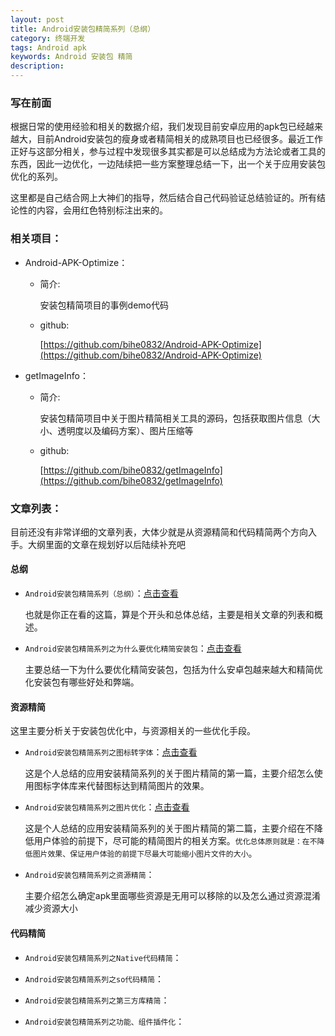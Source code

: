 ```yaml
---
layout: post
title: Android安装包精简系列（总纲）
category: 终端开发
tags: Android apk
keywords: Android 安装包 精简
description: 
---
```

### 写在前面


根据日常的使用经验和相关的数据介绍，我们发现目前安卓应用的apk包已经越来越大，目前Android安装包的瘦身或者精简相关的成熟项目也已经很多。最近工作正好与这部分相关，参与过程中发现很多其实都是可以总结成为方法论或者工具的东西，因此一边优化，一边陆续把一些方案整理总结一下，出一个关于应用安装包优化的系列。

这里都是自己结合网上大神们的指导，然后结合自己代码验证总结验证的。所有结论性的内容，会用红色特别标注出来的。

### 相关项目：

- Android-APK-Optimize：

	- 简介:
	
		安装包精简项目的事例demo代码
		
	- github:
		
		[https://github.com/bihe0832/Android-APK-Optimize](https://github.com/bihe0832/Android-APK-Optimize)

- getImageInfo：
	
	- 简介:

		安装包精简项目中关于图片精简相关工具的源码，包括获取图片信息（大小、透明度以及编码方案）、图片压缩等
	
	- github:
	
		[https://github.com/bihe0832/getImageInfo](https://github.com/bihe0832/getImageInfo)

### 文章列表：

目前还没有非常详细的文章列表，大体少就是从资源精简和代码精简两个方向入手。大纲里面的文章在规划好以后陆续补充吧

#### 总纲
 	
- `Android安装包精简系列（总纲）`：[点击查看](http://blog.bihe0832.com/android_optimize_summary.html)

	也就是你正在看的这篇，算是个开头和总体总结，主要是相关文章的列表和概述。
	
- `Android安装包精简系列之为什么要优化精简安装包`：[点击查看](http://blog.bihe0832.com/android-optimize-why.html)

	主要总结一下为什么要优化精简安装包，包括为什么安卓包越来越大和精简优化安装包有哪些好处和弊端。

#### 资源精简

这里主要分析关于安装包优化中，与资源相关的一些优化手段。

- `Android安装包精简系列之图标转字体`：[点击查看](http://blog.bihe0832.com/android-optimize-icontofont.html)
	
	这是个人总结的应用安装精简系列的关于图片精简的第一篇，主要介绍怎么使用图标字体库来代替图标达到精简图片的效果。

- `Android安装包精简系列之图片优化`：[点击查看](http://blog.bihe0832.com/android-optimize-img.html)

	这是个人总结的应用安装精简系列的关于图片精简的第二篇，主要介绍在不降低用户体验的前提下，尽可能的精简图片的相关方案。`优化总体原则就是：在不降低图片效果、保证用户体验的前提下尽最大可能缩小图片文件的大小`。	

- `Android安装包精简系列之资源精简`：
	
	主要介绍怎么确定apk里面哪些资源是无用可以移除的以及怎么通过资源混淆减少资源大小
	
#### 代码精简

- `Android安装包精简系列之Native代码精简`：

- `Android安装包精简系列之so代码精简`：

- `Android安装包精简系列之第三方库精简`：

- `Android安装包精简系列之功能、组件插件化`：

